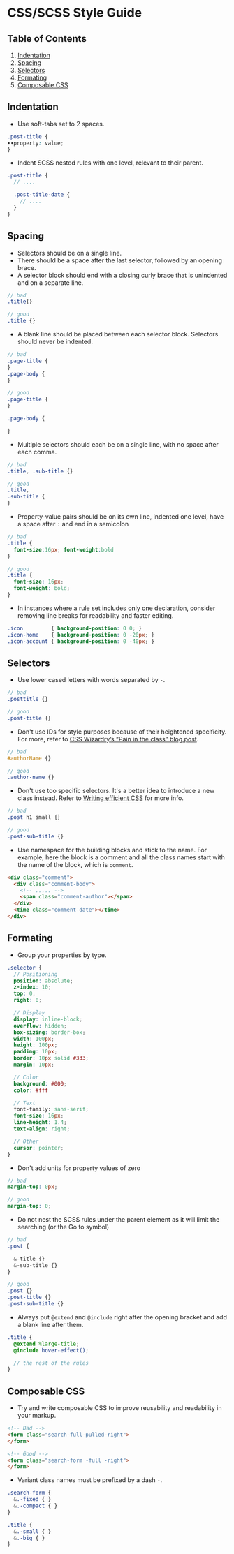 # CSS/SCSS Style Guide

## Table of Contents

1. [Indentation](#indentation)
1. [Spacing](#spacing)
1. [Selectors](#selectors)
1. [Formating](#formating)
1. [Composable CSS](#composable-css)

## Indentation

* Use soft-tabs set to 2 spaces.

```scss
.post-title {
∙∙property: value;
}
```

* Indent SCSS nested rules with one level, relevant to their parent.

```scss
.post-title {
  // ....

  .post-title-date {
    // ....
  }
}
```

## Spacing

* Selectors should be on a single line.
* There should be a space after the last selector, followed by an opening brace.
* A selector block should end with a closing curly brace that is unindented and on a separate line.

```scss
// bad
.title{}

// good
.title {}
```

* A blank line should be placed between each selector block. Selectors should never be indented.

```scss
// bad
.page-title {
}
.page-body {
}

// good
.page-title {
}

.page-body {

}
```

* Multiple selectors should each be on a single line, with no space after each comma.

```scss
// bad
.title, .sub-title {}

// good
.title,
.sub-title {
}
```

* Property-value pairs should be on its own line, indented one level, have a space after `:`
  and end in a semicolon

```scss
// bad
.title {
  font-size:16px; font-weight:bold
}

// good
.title {
  font-size: 16px;
  font-weight: bold;
}
```

* In instances where a rule set includes only one declaration, consider
  removing line breaks for readability and faster editing.

```scss
.icon         { background-position: 0 0; }
.icon-home    { background-position: 0 -20px; }
.icon-account { background-position: 0 -40px; }
```

## Selectors

* Use lower cased letters with words separated by `-`.

```scss
// bad
.posttitle {}

// good
.post-title {}
```

* Don't use IDs for style purposes because of their heightened specificity.
  For more, refer to [CSS Wizardry’s “Pain in the class” blog post](http://csswizardry.com/2011/09/when-using-ids-can-be-a-pain-in-the-class/).

```scss
// bad
#authorName {}

// good
.author-name {}
```

* Don't use too specific selectors. It's a better idea to introduce a new class instead.
  Refer to [Writing efficient CSS](https://developer.mozilla.org/en-US/docs/Web/Guide/CSS/Writing_efficient_CSS)
  for more info.

```scss
// bad
.post h1 small {}

// good
.post-sub-title {}
```

* Use namespace for the building blocks and stick to the name. For example, here the
  block is a comment and all the class names start with the name of the block, which
  is `comment`.

```html
<div class="comment">
  <div class="comment-body">
    <!-- ..... -->
    <span class="comment-author"></span>
  </div>
  <time class="comment-date"></time>
</div>
```

## Formating

* Group your properties by type.

```scss
.selector {
  // Positioning
  position: absolute;
  z-index: 10;
  top: 0;
  right: 0;

  // Display
  display: inline-block;
  overflow: hidden;
  box-sizing: border-box;
  width: 100px;
  height: 100px;
  padding: 10px;
  border: 10px solid #333;
  margin: 10px;

  // Color
  background: #000;
  color: #fff

  // Text
  font-family: sans-serif;
  font-size: 16px;
  line-height: 1.4;
  text-align: right;

  // Other
  cursor: pointer;
}
```

* Don't add units for property values of zero

```scss
// bad
margin-top: 0px;

// good
margin-top: 0;
```

* Do not nest the SCSS rules under the parent element as it will limit the searching
  (or the Go to symbol)

```scss
// bad
.post {

  &-title {}
  &-sub-title {}
}

// good
.post {}
.post-title {}
.post-sub-title {}
```

* Always put `@extend` and `@include` right after the opening bracket and
  add a blank line after them.

```scss
.title {
  @extend %large-title;
  @include hover-effect();

  // the rest of the rules
}
```

## Composable CSS

* Try and write composable CSS to improve reusability and readability in your markup.

```html
<!-- Bad -->
<form class="search-full-pulled-right">
</form>

<!-- Good -->
<form class="search-form -full -right">
</form>
```

* Variant class names must be prefixed by a dash `-`.

```scss
.search-form {
  &.-fixed { }
  &.-compact { }
}

.title {
  &.-small { }
  &.-big { }
}
```
